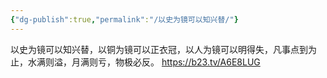 ```yaml
---
{"dg-publish":true,"permalink":"/以史为镜可以知兴替/"}
---
```


以史为镜可以知兴替，以铜为镜可以正衣冠，以人为镜可以明得失，凡事点到为止，水满则溢，月满则亏，物极必反。 https://b23.tv/A6E8LUG